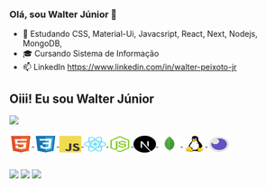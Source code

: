 ### Olá, sou Walter Júnior 👋

- 🔭 Estudando CSS, Material-Ui, Javacsript, React, Next, Nodejs, MongoDB,
- 🎓 Cursando Sistema de Informação
- 📫 LinkedIn  https://www.linkedin.com/in/walter-peixoto-jr



 ## Oiii! Eu sou Walter Júnior
 <div>
  <a href="https://github.com/walterjrr">
  <img height="180em" src="https://github-readme-stats.vercel.app/api/top-langs/?username=walterjrr&layout=compact&langs_count=7&theme=dark"/>
</div>
<div style="display: inline_block"><br>
 
 
  <img align="center" alt="HTML" height="30" width="40" src="./icons/html5-original.svg">
  <img align="center" alt="CSS" height="30" width="40" src="./icons/css3-original.svg">
  <img align="center" alt="JAVASCRIPT" height="30" width="40" src="./icons/javascript-original.svg">
  <img align="center" alt="REACT" height="30" width="40" src="./icons/react-original.svg">
 <img align="center" alt="NODE" height="30" width="40" src="./icons/nodejs-original.svg">
 <img align="center" alt="NEXT" height="30" width="40" src="./icons/nextjs-original.svg">
 <img align="center" alt="MONGODB" height="30" width="40" src="./icons/mongodb-original.svg">
 <img align="center" alt="LINUX" height="30" width="40" src="./icons/linux-original.svg">
 <img align="center" alt="INSOMNIA" height="30" width="40" src="./icons/insomnia-icon.png">
</div>
  
  ##
 
<div> 
  <a href="https://www.instagram.com/walter_jun10r/" target="_blank"><img src="https://img.shields.io/badge/-Instagram-%23E4405F?style=for-the-badge&logo=instagram&logoColor=white" target="_blank"></a> 
  <a href = "jrwalter731@gmail.com"><img src="https://img.shields.io/badge/-Gmail-%23333?style=for-the-badge&logo=gmail&logoColor=white" target="_blank"></a>
  <a href="https://www.linkedin.com/in/walter-peixoto-jr" target="_blank"><img src="https://img.shields.io/badge/-LinkedIn-%230077B5?style=for-the-badge&logo=linkedin&logoColor=white" target="_blank"></a> 
 
 
 
</div>

